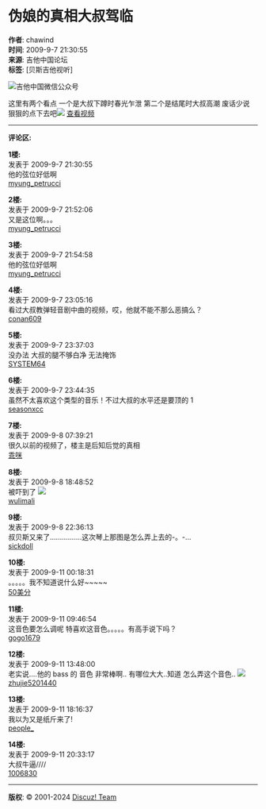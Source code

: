 # 伪娘的真相大叔驾临

**作者**: chawind  
**时间**: 2009-9-7 21:30:55  
**来源**: 吉他中国论坛  
**标签**: [贝斯吉他视听]

![吉他中国微信公众号](https://www.guitarschina.com/1/gc8.jpg)

这里有两个看点 一个是大叔下蹲时春光乍泄 第二个是结尾时大叔高潮 废话少说 狠狠的点下去吧![](https://guitarschina.com/static/image/smiley/gc/em06.gif) [查看视频](http://v.youku.com/v_show/id_XNjMzMjQwNDg=.html)

---

**评论区:**

**1楼:**  
发表于 2009-9-7 21:30:55  
他的弦位好低啊  
[myung_petrucci](space-uid-989647.html)

**2楼:**  
发表于 2009-9-7 21:52:06  
又是这位啊。。。  
[myung_petrucci](space-uid-989647.html)

**3楼:**  
发表于 2009-9-7 21:54:58  
他的弦位好低啊  
[myung_petrucci](space-uid-989647.html)

**4楼:**  
发表于 2009-9-7 23:05:16  
看过大叔教弹轻音剧中曲的视频，哎，他就不能不那么恶搞么？  
[conan609](space-uid-970392.html)

**5楼:**  
发表于 2009-9-7 23:37:03  
没办法 大叔的腿不够白净 无法掩饰  
[SYSTEM64](space-uid-986002.html)

**6楼:**  
发表于 2009-9-7 23:44:35  
虽然不太喜欢这个类型的音乐！不过大叔的水平还是要顶的 1  
[seasonxcc](space-uid-400957.html)

**7楼:**  
发表于 2009-9-8 07:39:21  
很久以前的视频了，楼主是后知后觉的真相  
[乖咪](space-uid-1014377.html)

**8楼:**  
发表于 2009-9-8 18:48:52  
被吓到了 ![](https://guitarschina.com/static/image/smiley/gc/em31.gif)  
[wulimali](space-uid-350484.html)

**9楼:**  
发表于 2009-9-8 22:36:13  
叔贝斯又来了................这次琴上那图是怎么弄上去的-。-...  
[sickdoll](space-uid-291782.html)

**10楼:**  
发表于 2009-9-11 00:18:31  
。。。。。我不知道说什么好~~~~~  
[50美分](space-uid-454692.html)

**11楼:**  
发表于 2009-9-11 09:46:54  
这音色要怎么调呢 特喜欢这音色。。。。。有高手说下吗？  
[gogo1679](space-uid-993008.html)

**12楼:**  
发表于 2009-9-11 13:48:00  
老实说....他的 bass 的 音色 非常棒啊.. 有哪位大大..知道 怎么弄这个音色.. ![](https://guitarschina.com/static/image/smiley/gc/em19.gif)  
[zhujie5201440](space-uid-971291.html)

**13楼:**  
发表于 2009-9-11 18:16:37  
我以为又是纸斤来了!  
[people_](space-uid-1006830.html)

**14楼:**  
发表于 2009-9-11 20:33:17  
大叔牛逼////  
[1006830](space-uid-1006830.html)

---

**版权**: © 2001-2024 [Discuz! Team](https://code.dismall.com/)